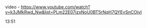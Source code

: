 video - https://www.youtube.com/watch?v=k3JMkRwd_Nw&list=PLm22E07izxNoU0BT5rNqH7QYEySnCOjvl

13:51      